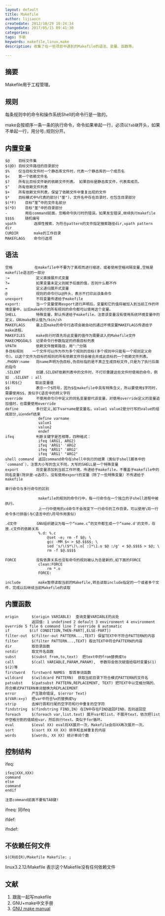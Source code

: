 ```yaml
---
layout: default
title: Makefile
author: lijiaocn
createdate: 2012/10/29 10:24:34
changedate: 2017/05/15 09:41:30
categories:
tags: 手册
keywords: makefile,linux,make
description: 收集了在一些项目中遇到的Makefile的语法、变量、函数等。

---
```


## 摘要

Makefile用于工程管理。

## 规则 

每条规则中的命令和操作系统Shell的命令行是一致的。

make会按顺序一条一条的执行命令，命令如果单起一行，必须以`Tab键`开头，如果不单起一行，用分号`;`规则分开。

## 内置变量

	$@    目标文件集
	$(@D) 目标文件路径的目录部分
	$%    仅当目标文件时一个静态库文件时，代表一个静态库的一个成员名
	$<    第一个依赖文件名
	$?    所有比目标文件新的依赖文件列表。 如果目标是静态库文件，代表库成员。
	$^    所有依赖文件列表
	$+    所有依赖文件列表，保留了依赖文件中重复出现的文件
	$*    目标模式中%代表的部分("茎")，文件名中存在目录时，也包含目录部分
	$(*F)    目标“茎”中的文件名部分
	$(*D)    目标"茎"中的目录部分
	-        用在command前面，忽略命令执行时的错误。如果发生错误,继续执行makefile
	$$$$     随机编号
	vpath        选择性搜索，为符合pattern的文件指定搜索路径dir,vpath pattern dir
	CURDIR       make的工作目录 
	MAKEFLAGS    命令行选项

## 语法 

	空格          在makefile中不要为了美观而进行缩进，或者使用空格间隔变量,空格是makefile语法的一部分
	:=            定义直接展开式变量
	?=            如果变量未定义则赋予后面的值，否则什么都不作
	=             定义递归展开式变量
	@             规则的命令行以@开头，表示不打印出该条命令
	unexport      不将变量传递给子makefile
	export:       当一个变量使用export进行声明后，变量和它的值将被加入到当前工作的环境变量中，以后make执行的所有规则的命令都可以使用这个变量。
	SHELL         特殊变量，默认传递给子makefile，注意该变量没有使用系统环境变量中的定义，GNUmake默认值为/bin/sh
	MAKEFLAGS     最上层make的命令行选项会被自动的通过环境变量MAKEFLAGS传递给子make进程。
	MAKEFILES     make执行时首先将此变量的值作为需要读入的Makefile文件
	MAKECMDGOALS  记录命令行参数指定的终极目标列表
	VPATH         依赖文件搜索路径，用":"分隔
	多目标规则    一个文件可以作为作为多个规则的目标(多个规则中只能有一个规则定义命令)。以这个文件为目标的规则的所有依赖文件将会被合并成此目标的一个依赖文件列表。
	.PHONY:name   将name声明为伪目标,伪目标指的是不真正生成目标文件,只是为了执行后面的指令
	.SILENT       创建.SILENT依赖列表中的文件时，不打印重建这些文件时使用的命令，例如  .SILENT : all
	$()和${}      取出变量值
	$$            表示一个$符号，因为$在makefile中具有特殊含义，所以要使用$字符时，需要使用$$，类似于C语言中的转义字符
	override      不使用命令行中定义的同名变量替代该变量，对使用override定义的变量追加值时，也需要使用override
	define        多行定义,如下varname是变量名，value1 value2是分行写的value的组成部分,以endef结束 
	               define varname
	               value1
	               value2
	               endef
	ifeq          判断关键字是否相等，四种格式： 
	               ifeq (ARG1, ARG2)    
	               ifeq 'ARG1' 'ARG2
	               ifeq "ARG1" 'ARG2'
	               ifeq 'ARG1' "ARG2"
	shell command  返回command命令在shell中执行的结果（类似于shell脚本中的`command`），注意大小写的含义不同，大写的SHELL是一个特殊变量
	export        将变量添加到当前工作环境，传递给子makefile，不覆盖子makefile中的同名变量(除非是-e选项)。没有使用export的变量（除了一些特殊变量）不传递给子makefile
	
	单行命令与多行命令的区别
	
	               makefile的规则的命令行中，每一行命令在一个独立的子shell进程中被执行。
	               上一行中使用的cd命令不会改变下一行命令的工作目录。可以使用\将一行命令多行排版(与C语言中的\符号作用类似)
	
	.d文件         GNU组织建议为每一个“name.c”的文件都生成一个“name.d'的文件，存放.c文件的依赖关系
	               %.d: %.c
	                   @set -e; rm -f $@; \
	                   gcc -MM $< > $@.$$$$; \
	                   sed 's/\($*\)\.o[ :]*\1.o $@ :/g' < $@.$$$$ > $@; \
	                   rm -f $@.$$$$
	
	FORCE         没有依靠关系也没有命令的规则被认为总是新的,如下面的FORCE
	               clean:FORCE
	                   rm *.o
	               FORCE:
	
	include        make暂停读取当前的Makefile,转去读取include指定的一个或者多个文件，完成以后继续当前Makefile的读取

## 内置函数

	origin      $(origin VARIABLE)  查询变量VARIABLE的出处
	            返回值: 1 undefined 2 default 3 environment 4 environment override 5 file 6 command line 7 override 8 automatic 
	if         $(if CONDITION,THEN-PART[,ELSE-PART])
	filter-out  $(filter-out PATTERN...,TEXT) 保留TEXT中不符合PATTERN的内容
	filter      $(filter PATTERN...,TEXT) 取出TEXT中符合PATTERN的内容
	dir         取目录函数
	notdir      取文件名函数
	subst       $(subst from,to,text)  把text中的from替换成to
	call        $(call VARIABLE,PARAM,PARAM),  参数将会依次赋值给临时变量$(1) $(2)等
	firstword   firstword NAMES  取首单词函数
	wildcard    $(wildcard PATTERN)  获取当前目录下符合模式PATTERN的文件名
	patsubst    $(patsubst PATTERN,REPLACEMENT, TEXT) 把TEXT中以空格分隔的、符合模式PATTERN单词替换为REPLACEMENT
	error       产生致命错误, $(error Text)
	$(VAR:x=y)  把var中符合%x的替换成%y
	strip       去掉行首和行尾的空字符和行中重复的空字符
	findstring  $(findstring FIND,IN) 在IN中存在FIND返回FIND，否则返回空
	foreach     $(foreach var,list.text) 展开var和list，不展开text，依次把list中空格分割的值赋给var，然后执行text。类似于for循环。
	eval        $(eval XX) eval将XX展开一次，Makefile会将XX再次展开一次。
	sort        $(sort XX XX XX) 排序和去掉重复的内容
	words       $(words, XX XX) 统计单词个数

## 控制结构 

ifeq:

	ifeq(XXX,XXX)
	command
	else 
	command
	endif
	
	注意command前面不要有TAB键!

ifneq: 同ifeq

ifdef:

ifndef:


## 不依赖任何文件

	$(CRUDIR)/Makefile Makefile: ;

linux3.2.12/Makefile 表示这个Makefile没有任何依赖文件

## 文献

1. 跟我一起写makefile
2. GNU+make中文手册
3. [GNU make manual][3]

[3]: https://www.gnu.org/software/make/manual/ "GNU make manual"
